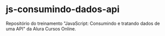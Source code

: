 # js-consumindo-dados-api

Repositório do treinamento "JavaScript: Consumindo e tratando dados de uma API" da Alura Cursos Online.
